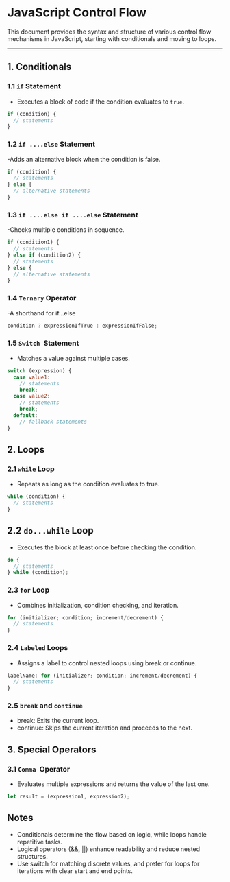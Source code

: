 # JavaScript Control Flow

This document provides the syntax and structure of various control flow mechanisms in JavaScript, starting with conditionals and moving to loops.

---

## 1. **Conditionals**

### 1.1 **`if` Statement**
- Executes a block of code if the condition evaluates to `true`.

```javascript
if (condition) {
  // statements
}
```
### 1.2 **`if ....else` Statement**
-Adds an alternative block when the condition is false.
```javascript
if (condition) {
  // statements
} else {
  // alternative statements
}
```
### 1.3 **`if ....else if ....else` Statement**
-Checks multiple conditions in sequence.

```javascript
if (condition1) {
  // statements
} else if (condition2) {
  // statements
} else {
  // alternative statements
}
```
### 1.4 **`Ternary` Operator**
-A shorthand for if...else

```javascript
condition ? expressionIfTrue : expressionIfFalse;
```
### 1.5 **`Switch `Statement**
- Matches a value against multiple cases.
```javascript
switch (expression) {
  case value1:
    // statements
    break;
  case value2:
    // statements
    break;
  default:
    // fallback statements
}
```
## 2. **Loops**
### 2.1 **`while` Loop**
- Repeats as long as the condition evaluates to true.
```javascript
while (condition) {
  // statements
}
```
## 2.2 **`do...while` Loop**
- Executes the block at least once before checking the condition.
```javascript
do {
  // statements
} while (condition);
```
### 2.3 **`for` Loop**
- Combines initialization, condition checking, and iteration.
```javascript
for (initializer; condition; increment/decrement) {
  // statements
}
```
### 2.4 **`Labeled` Loops**
- Assigns a label to control nested loops using break or continue.
```javascript
labelName: for (initializer; condition; increment/decrement) {
  // statements
}
```
### 2.5 **`break` and `continue`**
- break: Exits the current loop.
- continue: Skips the current iteration and proceeds to the next.
## 3. **Special Operators**
### 3.1 **`Comma `Operator**
- Evaluates multiple expressions and returns the value of the last one.

```javascript
let result = (expression1, expression2);
```
## Notes
- Conditionals determine the flow based on logic, while loops handle repetitive tasks.
- Logical operators (&&, ||) enhance readability and reduce nested structures.
- Use switch for matching discrete values, and prefer for loops for iterations with clear start and end points.
